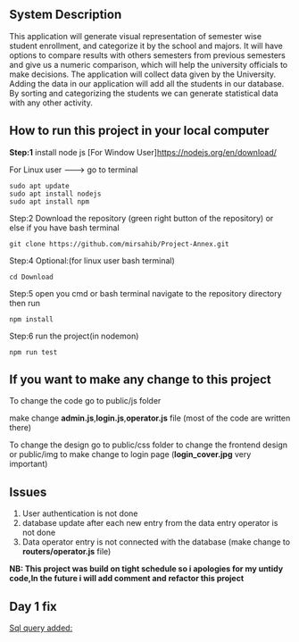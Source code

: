 ## System Description

This application will generate visual representation of semester wise student enrollment, and categorize it by the school and majors. It will have options to compare results with others semesters from previous semesters and give us a numeric comparison, which will help the university officials to make decisions.
The application will collect data given by the University. Adding the data in our application will add all the students in our database. By sorting and categorizing the students we can generate statistical data with any other activity.

## How to run this project in your local computer

**Step:1**
install node js
[For Window User]https://nodejs.org/en/download/

For Linux user ---> go to terminal

```
sudo apt update
sudo apt install nodejs
sudo apt install npm
```

Step:2
Download the repository (green right button of the repository)
or else if you have bash terminal

`git clone https://github.com/mirsahib/Project-Annex.git`

Step:4
Optional:(for linux user bash terminal)

```
cd Download
```

Step:5
open you cmd or bash terminal navigate to the repository directory then run

`npm install`

Step:6
run the project(in nodemon)

`npm run test`

## If you want to make any change to this project

To change the code
go to public/js folder

make change **admin.js**,**login.js**,**operator.js** file (most of the code are written there)

To change the design
go to public/css folder to change the frontend design
or public/img to make change to login page (**login_cover.jpg** very important)

## Issues

1. User authentication is not done
2. database update after each new entry from the data entry operator is not done
3. Data operator entry is not connected with the database (make change to **routers/operator.js** file)

**NB: This project was build on tight schedule so i apologies for my untidy code,In the future i will add comment and refactor this project**

## Day 1 fix
[Sql query added:](https://github.com/mirsahib/Project-Annex/blob/master/sql_query.txt)
